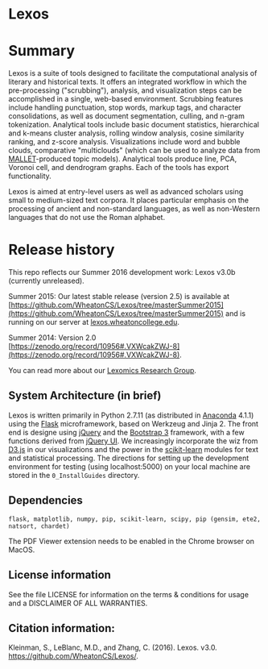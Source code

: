 # Lexos

# Summary
Lexos is a suite of tools designed to facilitate the computational analysis of literary and historical texts. It offers an integrated workflow in which the pre-processing ("scrubbing"), analysis, and visualization steps can be accomplished in a single, web-based environment. Scrubbing features include handling punctuation, stop words, markup tags, and character consolidations, as well as document segmentation, culling, and n-gram tokenization. Analytical tools include basic document statistics, hierarchical and k-means cluster analysis, rolling window analysis, cosine similarity ranking, and z-score analysis. Visualizations include word and bubble clouds, comparative "multiclouds" (which can be used to analyze data from [MALLET](http://mallet.cs.umass.edu/)-produced topic models). Analytical tools produce line, PCA, Voronoi cell, and dendrogram graphs. Each of the tools has export functionality.

Lexos is aimed at entry-level users as well as advanced scholars using small to medium-sized text corpora. It places particular emphasis on the processing of ancient and non-standard languages, as well as non-Western languages that do not use the Roman alphabet.

# Release history
This repo reflects our Summer 2016 development work: Lexos v3.0b (currently unreleased).

Summer 2015: Our latest stable release (version 2.5) is available at [https://github.com/WheatonCS/Lexos/tree/masterSummer2015](https://github.com/WheatonCS/Lexos/tree/masterSummer2015) and is running on our server at [lexos.wheatoncollege.edu](http://lexos.wheatoncollege.edu).

Summer 2014: Version 2.0 [https://zenodo.org/record/10956#.VXWcakZWJ-8](https://zenodo.org/record/10956#.VXWcakZWJ-8).

You can read more about our [Lexomics Research Group](http://lexomics.wheatoncollege.edu).

## System Architecture (in brief)
Lexos is written primarily in Python 2.7.11 (as distributed in [Anaconda](https://www.continuum.io/downloads) 4.1.1) using the 
[Flask](http://flask.pocoo.org/) microframework, based on Werkzeug and Jinja 2. 
The front end is designe using [jQuery](https://jquery.com/) and the [Bootstrap 3](http://getbootstrap.com/) framework, with a few functions derived from [jQuery UI](https://jqueryui.com/). We increasingly incorporate the wiz from 
[D3.js](http://d3js.org/) in our visualizations and the power in the 
[scikit-learn](http://scikit-learn.org/stable/) modules for text and statistical processing. 
The directions for setting up the development environment for testing (using localhost:5000) on your local machine are stored in the `0_InstallGuides` directory.

## Dependencies
`flask, matplotlib, numpy, pip, scikit-learn, scipy, pip (gensim, ete2, natsort, chardet)`

The PDF Viewer extension needs to be enabled in the Chrome browser on MacOS. 

## License information
See the file LICENSE for information on the
terms & conditions for usage and a DISCLAIMER OF ALL WARRANTIES.

## Citation information:
Kleinman, S., LeBlanc, M.D., and Zhang, C. (2016). Lexos. v3.0. https://github.com/WheatonCS/Lexos/.

[//]: # "[Lexos Release 2.0](http://dx.doi.org/10.5281/zenodo.10956)"
[//]: # "[![DOI](https://zenodo.org/badge/doi/10.5281/zenodo.10956.png)](http://dx.doi.org/10.5281/zenodo.10956)"

